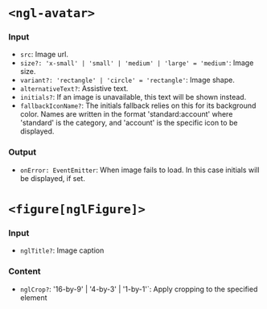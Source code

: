 # `<ngl-avatar>`

### Input
  * `src`: Image url.
  * `size?: 'x-small' | 'small' | 'medium' | 'large' = 'medium'`: Image size.
  * `variant?: 'rectangle' | 'circle' = 'rectangle'`: Image shape.
  * `alternativeText?`: Assistive text.
  * `initials?`: If an image is unavailable, this text will be shown instead.
  * `fallbackIconName?`: The initials fallback relies on this for its background color. Names are written in the format 'standard:account' where 'standard' is the category, and 'account' is the specific icon to be displayed.

### Output

  * `onError: EventEmitter`: When image fails to load. In this case initials will be displayed, if set.

# `<figure[nglFigure]>`

### Input
  * `nglTitle?`: Image caption

### Content

  * `nglCrop?`: '16-by-9' | '4-by-3' | '1-by-1'`: Apply cropping to the specified element
